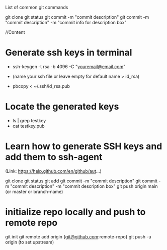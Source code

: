 List of common git commands

git clone
git status
git commit -m "commit description"
git commit -m "commit description" -m "commit info for description box"

//Content

# Generate ssh keys in terminal
- ssh-keygen -t rsa -b 4096 -C "youremail@email.com"

- (name your ssh file or leave empty for default name > id_rsa)

- pbcopy < ~/.ssh/id_rsa.pub


# Locate the generated keys
- ls | grep testkey
- cat testkey.pub

# Learn how to generate SSH keys and add them to ssh-agent
(Link: https://help.github.com/en/github/aut...)

git clone
git status
git add
git commit -m "commit description"
git commit -m "commit description" -m "commit description box"
git push origin main (or master or branch-name)

# initialize repo locally and push to remote repo
git init
git remote add origin {git@github.com:remote-repo}
git push -u origin (to set upstream)


